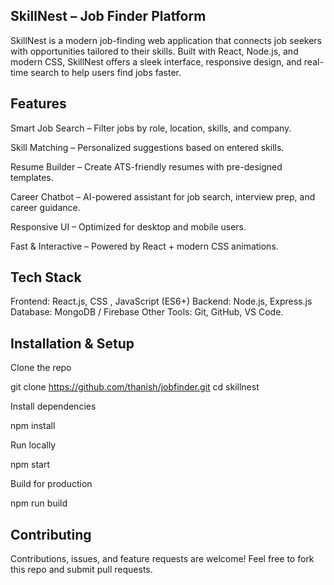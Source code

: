 ## SkillNest – Job Finder Platform

SkillNest is a modern job-finding web application that connects job seekers with opportunities tailored to their skills. Built with React, Node.js, and modern CSS, SkillNest offers a sleek interface, responsive design, and real-time search to help users find jobs faster.

##  Features

  Smart Job Search – Filter jobs by role, location, skills, and company.

  Skill Matching – Personalized suggestions based on entered skills.

  Resume Builder – Create ATS-friendly resumes with pre-designed templates.

  Career Chatbot – AI-powered assistant for job search, interview prep, and career guidance.

  Responsive UI – Optimized for desktop and mobile users.

  Fast & Interactive – Powered by React + modern CSS animations.

## Tech Stack

Frontend: React.js, CSS , JavaScript (ES6+)
Backend: Node.js, Express.js
Database: MongoDB / Firebase
Other Tools: Git, GitHub, VS Code.

## Installation & Setup

Clone the repo

git clone https://github.com/thanish/jobfinder.git
cd skillnest

Install dependencies

npm install

Run locally

npm start

Build for production

npm run build

## Contributing

Contributions, issues, and feature requests are welcome!
Feel free to fork this repo and submit pull requests.


